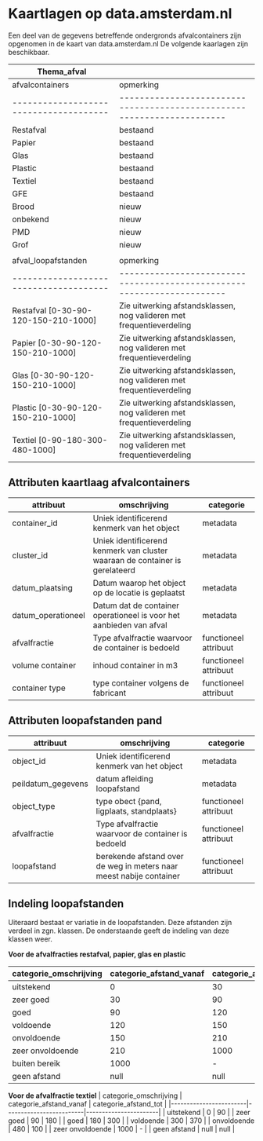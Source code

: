 # Kaartlagen op data.amsterdam.nl

Een deel van de gegevens betreffende ondergronds afvalcontainers zijn opgenomen in de kaart van data.amsterdam.nl
De volgende kaarlagen zijn beschikbaar.

| **Thema_afval**                      |                                                                       |
|--------------------------------------|-----------------------------------------------------------------------|
| afvalcontainers                      | opmerking                                                             |
|--------------------------------------|-----------------------------------------------------------------------|
| Restafval                            | bestaand                                                              |
| Papier                               | bestaand                                                              |
| Glas                                 | bestaand                                                              |
| Plastic                              | bestaand                                                              |
| Textiel                              | bestaand                                                              |
| GFE                                  | bestaand                                                              |
| Brood                                | nieuw                                                                 |
| onbekend                             | nieuw                                                                 |
| PMD                                  | nieuw                                                                 |
| Grof                                 | nieuw                                                                 |
|                                      |                                                                       |
| afval_loopafstanden                  | opmerking                                                             |
|--------------------------------------|-----------------------------------------------------------------------|
| Restafval [0-30-90-120-150-210-1000] | Zie uitwerking afstandsklassen, nog valideren met frequentieverdeling |
| Papier  [0-30-90-120-150-210-1000]   | Zie uitwerking afstandsklassen, nog valideren met frequentieverdeling |
| Glas  [0-30-90-120-150-210-1000]     | Zie uitwerking afstandsklassen, nog valideren met frequentieverdeling |
| Plastic  [0-30-90-120-150-210-1000]  | Zie uitwerking afstandsklassen, nog valideren met frequentieverdeling |
| Textiel  [0-90-180-300-480-1000]     | Zie uitwerking afstandsklassen, nog valideren met frequentieverdeling |


## Attributen kaartlaag afvalcontainers

| attribuut          | omschrijving                                                                 | categorie             |
|--------------------|------------------------------------------------------------------------------|-----------------------|
| container_id       | Uniek identificerend kenmerk van het object                                  | metadata              |
| cluster_id         | Uniek identificerend kenmerk van cluster waaraan de container is gerelateerd | metadata              |
| datum_plaatsing    | Datum waarop het object op de locatie is geplaatst                           | metadata              |
| datum_operationeel | Datum dat de container operationeel is voor het aanbieden van afval          | metadata              |
| afvalfractie       | Type afvalfractie waarvoor de container is bedoeld                           | functioneel attribuut |
| volume container   | inhoud container in m3                                                       | functioneel attribuut |
| container type     | type container volgens de fabricant                                          | functioneel attribuut |

## Attributen loopafstanden pand

| attribuut          | omschrijving                                                        | categorie             |
|--------------------|---------------------------------------------------------------------|-----------------------|
| object_id          | Uniek identificerend kenmerk van het object                         | metadata              |
| peildatum_gegevens | datum afleiding loopafstand                                         | metadata              |
| object_type        | type obect {pand, ligplaats, standplaats}                           | functioneel attribuut |
| afvalfractie       | Type afvalfractie waarvoor de container is bedoeld                  | functioneel attribuut |
| loopafstand        | berekende afstand over de weg in meters naar meest nabije container | functioneel attribuut |

## Indeling loopafstanden
Uiteraard bestaat er variatie in de loopafstanden. Deze afstanden zijn verdeel in zgn. klassen.
De onderstaande geeft de indeling van deze klassen weer.

**Voor de afvalfracties restafval, papier, glas en plastic**

| categorie_omschrijving | categorie_afstand_vanaf | categorie_afstand_tot |
|------------------------|-------------------------|-----------------------|
| uitstekend             | 0                       | 30                    |
| zeer goed              | 30                      | 90                    |
| goed                   | 90                      | 120                   |
| voldoende              | 120                     | 150                   |
| onvoldoende            | 150                     | 210                   |
| zeer onvoldoende       | 210                     | 1000                  |
| buiten bereik          | 1000                    | -                     |
| geen afstand           | null                    | null                  |


**Voor de afvalfractie textiel**
| categorie_omschrijving | categorie_afstand_vanaf | categorie_afstand_tot |
|------------------------|-------------------------|-----------------------|
| uitstekend             | 0                       | 90                    |
| zeer goed              | 90                      | 180                   |
| goed                   | 180                     | 300                   |
| voldoende              | 300                     | 370                   |
| onvoldoende            | 480                     | 100                   |
| zeer onvoldoende       | 1000                    | -                     |
| geen afstand           | null                    | null                  |
